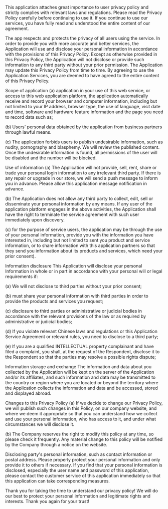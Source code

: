 This application attaches great importance to user privacy policy and strictly complies with relevant laws and regulations. Please read the Privacy Policy carefully before continuing to use it. If you continue to use our services, you have fully read and understood the entire content of our agreement.

The app respects and protects the privacy of all users using the service. In order to provide you with more accurate and better services, the Application will use and disclose your personal information in accordance with the provisions of this Privacy Policy. Except as otherwise provided in this Privacy Policy, the Application will not disclose or provide such information to any third party without your prior permission. The Application may update this Privacy Policy from time to time. By agreeing to use the Application Services, you are deemed to have agreed to the entire content of this Privacy Policy.

Scope of application
(a) application in your use of this web service, or access to this web application platform, the application automatically receive and record your browser and computer information, including but not limited to your IP address, browser type, the use of language, visit date and time, software and hardware feature information and the page you need to record data such as;

(b) Users' personal data obtained by the application from business partners through lawful means.

(c) The application forbids users to publish undesirable information, such as nudity, pornography and blasphemy. We will review the published content. Once the undesirable information is found, all permissions of the user will be disabled and the number will be blocked.

Use of information
(a) The Application will not provide, sell, rent, share or trade your personal login information to any irrelevant third party. If there is any repair or upgrade in our store, we will send a push message to inform you in advance. Please allow this application message notification in advance.

(b) The Application does not allow any third party to collect, edit, sell or disseminate your personal information by any means. If any user of the application platform engages in the above activities, the Application shall have the right to terminate the service agreement with such user immediately upon discovery.

(c) for the purpose of service users, the application may be through the use of your personal information, provide you with the information you have interested in, including but not limited to sent you product and service information, or to share information with this application partners so that they send you information about its products and services, which need your prior consent).

Information disclosure
This Application will disclose your personal Information in whole or in part in accordance with your personal will or legal requirements if:

(a) We will not disclose to third parties without your prior consent;

(b) must share your personal information with third parties in order to provide the products and services you request;

(c) disclosure to third parties or administrative or judicial bodies in accordance with the relevant provisions of the law or as required by administrative or judicial bodies;

(d) If you violate relevant Chinese laws and regulations or this Application Service Agreement or relevant rules, you need to disclose to a third party;

(e) If you are a qualified INTELLECTUAL property complainant and have filed a complaint, you shall, at the request of the Respondent, disclose it to the Respondent so that the parties may resolve a possible rights dispute;

Information storage and exchange
The information and data about you collected by the Application will be kept on the server of the Application and/or its affiliates, and such information and data may be transmitted to the country or region where you are located or beyond the territory where the Application collects the information and data and be accessed, stored and displayed abroad.

Changes to this Privacy Policy
(a) If we decide to change our Privacy Policy, we will publish such changes in this Policy, on our company website, and where we deem it appropriate so that you can understand how we collect and use your personal information, who has access to it, and under what circumstances we will disclose it.

(b) The Company reserves the right to modify this policy at any time, so please check it frequently. Any material change to this policy will be notified by the Company through a notice on the website.

Disclosing party's personal information, such as contact information or postal address. Please properly protect your personal information and only provide it to others if necessary. If you find that your personal information is disclosed, especially the user name and password of this application, please contact the customer service of this application immediately so that this application can take corresponding measures.

Thank you for taking the time to understand our privacy policy! We will do our best to protect your personal information and legitimate rights and interests. Thank you again for your trust!
